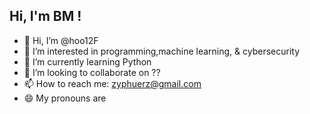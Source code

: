 ## Hi, I'm BM !
- 👋 Hi, I’m @hoo12F
- 👀 I’m interested in programming,machine learning, & cybersecurity
- 🌱 I’m currently learning Python
- 💞️ I’m looking to collaborate on ??
- 📫 How to reach me: zyphuerz@gmail.com
- 😄 My pronouns are 
<!---
baominhT/baominhT is a ✨ special ✨ repository because its `README.md` (this file) appears on your GitHub profile.
You can click the Preview link to take a look at your changes.
--->
